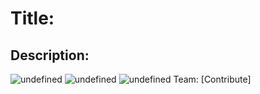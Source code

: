 # Title:

## Description:

<img alt="undefined" src="https://img.shields.io/github/contributors/software-engineering-s19-group10/project_name.svg?style=popout">
<img alt="undefined" src="https://img.shields.io/github/last-commit/software-engineering-s19-group10/project_name.svg?style=popout">
<img alt="undefined" src="https://img.shields.io/github/issues/software-engineering-s19-group10/project_name.svg?style=popout">
Team:
[Contribute]
